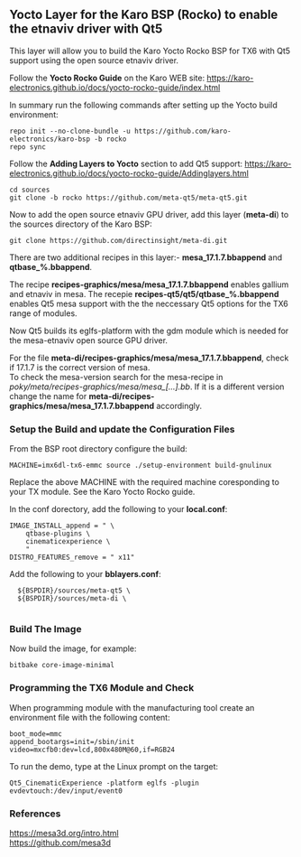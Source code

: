 ## Yocto Layer for the Karo BSP (Rocko) to enable the etnaviv driver with Qt5 ## 

This layer will allow you to build the Karo Yocto Rocko BSP for TX6 with Qt5 support using the open source etnaviv driver.

Follow the **Yocto Rocko Guide** on the Karo WEB site:
https://karo-electronics.github.io/docs/yocto-rocko-guide/index.html

In summary run the following commands after setting up the Yocto build environment:

```
repo init --no-clone-bundle -u https://github.com/karo-electronics/karo-bsp -b rocko
repo sync
```

Follow the **Adding Layers to Yocto** section to add Qt5 support:
https://karo-electronics.github.io/docs/yocto-rocko-guide/Addinglayers.html

```
cd sources
git clone -b rocko https://github.com/meta-qt5/meta-qt5.git
```
Now to add the open source etnaviv GPU driver, add this layer (**meta-di**) to the sources directory of the Karo BSP:
```
git clone https://github.com/directinsight/meta-di.git
```

There are two additional recipes in this layer:- **mesa_17.1.7.bbappend** and **qtbase_%.bbappend**.  

The recipe **recipes-graphics/mesa/mesa_17.1.7.bbappend** enables gallium and etnaviv in mesa. The recepie **recipes-qt5/qt5/qtbase_%.bbappend** enables Qt5 mesa support with the the neccessary Qt5 options for the TX6 range of modules.  

Now Qt5 builds its eglfs-platform with the gdm module which is needed for the mesa-etnaviv open source GPU driver.  

For the file **meta-di/recipes-graphics/mesa/mesa_17.1.7.bbappend**, check if 17.1.7 is the correct version of mesa.  
To check the mesa-version search for the mesa-recipe in *poky/meta/recipes-graphics/mesa/mesa_[...].bb*. If it
is a different version change the name for **meta-di/recipes-graphics/mesa/mesa_17.1.7.bbappend** accordingly.  

### Setup the Build and update the Configuration Files ###   

From the BSP root directory configure the build:

```
MACHINE=imx6dl-tx6-emmc source ./setup-environment build-gnulinux
```
Replace the above MACHINE with the required machine coresponding to your TX module. See the Karo Yocto Rocko guide.

In the conf dorectory, add the following to your **local.conf**:
```
IMAGE_INSTALL_append = " \
    qtbase-plugins \
    cinematicexperience \
    "
DISTRO_FEATURES_remove = " x11"
```
Add the following to your **bblayers.conf**:
```
  ${BSPDIR}/sources/meta-qt5 \
  ${BSPDIR}/sources/meta-di \
  
```

### Build The Image ###   


Now build the image, for example:

```
bitbake core-image-minimal
```

### Programming the TX6 Module and Check ###   

When programming module with the manufacturing tool create an environment file with the following content:

```
boot_mode=mmc
append_bootargs=init=/sbin/init video=mxcfb0:dev=lcd,800x480M@60,if=RGB24
```

To run the demo, type at the Linux prompt on the target:

```
Qt5_CinematicExperience -platform eglfs -plugin evdevtouch:/dev/input/event0
```

### References ### 
https://mesa3d.org/intro.html  
https://github.com/mesa3d

